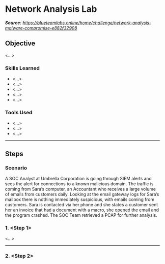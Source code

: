 # Network Analysis Lab

_**Source:** https://blueteamlabs.online/home/challenge/network-analysis-malware-compromise-e882f32908_

## Objective

<...>

### Skills Learned

- <...>
- <...>
- <...>
- <...>
- <...>

### Tools Used

- <...>
- <...>
- <...>

---
## Steps

### Scenario

A SOC Analyst at Umbrella Corporation is going through SIEM alerts and sees the alert for connections to a known malicious domain. The traffic is coming from Sara’s computer, an Accountant who receives a large volume of emails from customers daily. Looking at the email gateway logs for Sara’s mailbox there is nothing immediately suspicious, with emails coming from customers. Sara is contacted via her phone and she states a customer sent her an invoice that had a document with a macro, she opened the email and the program crashed. The SOC Team retrieved a PCAP for further analysis.

### 1. <Step 1>

<...>

---
### 2. <Step 2>

